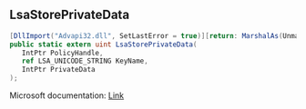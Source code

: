 ## LsaStorePrivateData

```csharp
[DllImport("Advapi32.dll", SetLastError = true)][return: MarshalAs(UnmanagedType.U4)]
public static extern uint LsaStorePrivateData(
   IntPtr PolicyHandle,
   ref LSA_UNICODE_STRING KeyName,
   IntPtr PrivateData
);
```

Microsoft documentation: [Link](https://docs.microsoft.com/en-us/windows/win32/api/ntsecapi/nf-ntsecapi-lsastoreprivatedata)
